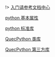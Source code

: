 !>  [入门请参考文档中心](https://python.quectel.com/doc/)

[python 基本属性](/zh-cn/api/pythonBasic.md)

[python 标准库](/zh-cn/api/pythonStdlib.md)

[QuecPython 类库](/zh-cn/api/QuecPythonClasslib.md)

[QuecPython 第三方库](/zh-cn/api/QuecPythonThirdlib.md)

